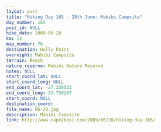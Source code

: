 ```yaml
---
layout: post
title: "Hiking Day 165 - 28th June: Mabibi Campsite"
day_number: 165
post_id: NULL
hike_date: 2009-06-28
km: 13
map_number: 76
destination: Hully Point
overnight: Mabibi Campsite
terrain: Beach
nature_reserve: Mabibi Nature Reserve
notes: NULL
start_coord_lat: NULL
start_coord_long: NULL
end_coord_lat: -27.330533
end_coord_long: 32.750267
start_coord: NULL
destination_coord: 
file_name: 06-28.jpg
description: Mabibi Campsite
link: http://www.cape2kosi.com/2009/06/28/hiking-day-165/
---
```

